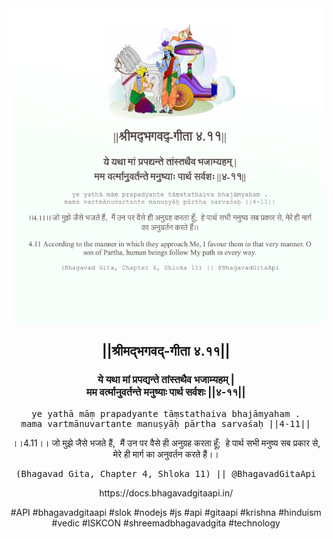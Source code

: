 <img src="../../asset/BG_4_11.png"/>
<center><h2>||श्रीमद्‍भगवद्‍-गीता ४.११||</h2>
<h3>ये यथा मां प्रपद्यन्ते तांस्तथैव भजाम्यहम् |<br/>मम वर्त्मानुवर्तन्ते मनुष्याः पार्थ सर्वशः ||४-११||</h3>
<pre>ye yathā māṃ prapadyante tāṃstathaiva bhajāmyaham .<br/>mama vartmānuvartante manuṣyāḥ pārtha sarvaśaḥ ||4-11||</pre>
<p>।।4.11।। जो मुझे जैसे भजते हैं,  मैं उन पर वैसे ही अनुग्रह करता हूँ;  हे पार्थ सभी मनुष्य सब प्रकार से, मेरे ही मार्ग का अनुवर्तन करते हैं।।</p>
<pre>(Bhagavad Gita, Chapter 4, Shloka 11) || @BhagavadGitaApi</pre><p>https://docs.bhagavadgitaapi.in/</p><p>#API #bhagavadgitaapi #slok #nodejs #js #api #gitaapi #krishna #hinduism #vedic #ISKCON #shreemadbhagavadgita #technology</p></center>